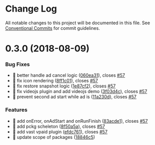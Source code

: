 # Change Log

All notable changes to this project will be documented in this file.
See [Conventional Commits](https://conventionalcommits.org) for commit guidelines.

<a name="0.3.0"></a>
# 0.3.0 (2018-08-09)


### Bug Fixes

* 🐜 better handle ad cancel logic ([060ea31](https://github.com/MailOnline/mol-video-ad-sdk/commit/060ea31)), closes [#57](https://github.com/MailOnline/mol-video-ad-sdk/issues/57)
* 🐜 fix icon rendering ([8ff1c01](https://github.com/MailOnline/mol-video-ad-sdk/commit/8ff1c01)), closes [#57](https://github.com/MailOnline/mol-video-ad-sdk/issues/57)
* 🐜 fix restore snapshot logic ([1e87cf2](https://github.com/MailOnline/mol-video-ad-sdk/commit/1e87cf2)), closes [#57](https://github.com/MailOnline/mol-video-ad-sdk/issues/57)
* 🐜 fix videojs plugin and add videojs demo ([3f03d4c](https://github.com/MailOnline/mol-video-ad-sdk/commit/3f03d4c)), closes [#57](https://github.com/MailOnline/mol-video-ad-sdk/issues/57)
* 🐜 prevent second ad start while ad is ([11a230d](https://github.com/MailOnline/mol-video-ad-sdk/commit/11a230d)), closes [#57](https://github.com/MailOnline/mol-video-ad-sdk/issues/57)


### Features

* 🎸 add onError, onAdStart and onRunFinish ([83acde1](https://github.com/MailOnline/mol-video-ad-sdk/commit/83acde1)), closes [#57](https://github.com/MailOnline/mol-video-ad-sdk/issues/57)
* 🎸 add pckg scheleton ([8f50a5a](https://github.com/MailOnline/mol-video-ad-sdk/commit/8f50a5a)), closes [#57](https://github.com/MailOnline/mol-video-ad-sdk/issues/57)
* 🎸 add vast vpaid plugin ([efdc761](https://github.com/MailOnline/mol-video-ad-sdk/commit/efdc761)), closes [#57](https://github.com/MailOnline/mol-video-ad-sdk/issues/57)
* 🎸 update scope of packages ([18846c5](https://github.com/MailOnline/mol-video-ad-sdk/commit/18846c5))
